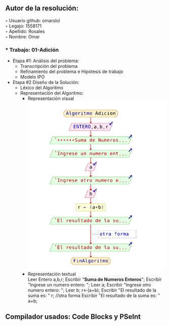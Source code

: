 ## Autor de la resolución:  
◦ Usuario github: omarslol  
◦ Legajo: 1558171  
◦ Apellido: Rosales  
◦ Nombre: Omar    

### * Trabajo: 01-Adición  
  * Etapa #1: Análisis del problema:  
    * Transcripción del problema  
    * Refinamiento del problema e Hipótesis de trabajo  
    * Modelo IPO  
  * Etapa #2 Diseño de la Solución:  
    * Léxico del Algoritmo  
    * Representación del Algoritmo:  
      * Representación visual 
      ![adicion](https://github.com/omarslol/AED/blob/master/Imagenes/HolaMundo/Adicion.png)
      * Representación textual  
  Leer Entero a,b,r;
  Escribir "******Suma de Numeros Enteros******";
  Escribir "Ingrese un numero entero: ";
  Leer a;
  Escribir "Ingrese otro numero entero: ";
  Leer b;
  r<-(a+b);
  Escribir "El resultado de la suma es: " r;
  //otra forma
  Escribir "El resultado de la suma es: " a+b;

## Compilador usados: Code Blocks y PSeInt
